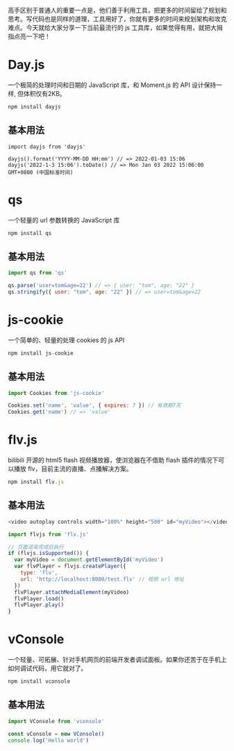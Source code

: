 高手区别于普通人的重要一点是，他们善于利用工具，把更多的时间留给了规划和思考。写代码也是同样的道理，工具用好了，你就有更多的时间来规划架构和攻克难点。今天就给大家分享一下当前最流行的 js 工具库，如果觉得有用，就把大拇指点亮一下吧！

# Day.js

一个极简的处理时间和日期的 JavaScript 库，和 Moment.js 的 API 设计保持一样, 但体积仅有2KB。

```javascript
npm install dayjs
```
## 基本用法

```
import dayjs from 'dayjs'

dayjs().format('YYYY-MM-DD HH:mm') // => 2022-01-03 15:06
dayjs('2022-1-3 15:06').toDate() // => Mon Jan 03 2022 15:06:00 GMT+0800 (中国标准时间)
```

# qs

一个轻量的 url 参数转换的 JavaScript 库

```javascript
npm install qs
```

## 基本用法

```javascript
import qs from 'qs'

qs.parse('user=tom&age=22') // => { user: "tom", age: "22" }
qs.stringify({ user: "tom", age: "22" }) // => user=tom&age=22
```

# js-cookie

一个简单的、轻量的处理 cookies 的 js API

```javascript
npm install js-cookie
```

## 基本用法

```javascript
import Cookies from 'js-cookie'

Cookies.set('name', 'value', { expires: 7 }) // 有效期7天
Cookies.get('name') // => 'value'
```

# flv.js

bilibili 开源的 html5 flash 视频播放器，使浏览器在不借助 flash 插件的情况下可以播放 flv，目前主流的直播、点播解决方案。

```javascript
npm install flv.js
```

## 基本用法

```javascript
<video autoplay controls width="100%" height="500" id="myVideo"></video>

import flvjs from 'flv.js'

// 页面渲染完成后执行
if (flvjs.isSupported()) {
  var myVideo = document.getElementById('myVideo')
  var flvPlayer = flvjs.createPlayer({
    type: 'flv',
    url: 'http://localhost:8080/test.flv' // 视频 url 地址
  })
  flvPlayer.attachMediaElement(myVideo)
  flvPlayer.load()
  flvPlayer.play()
}
```

# vConsole

一个轻量、可拓展、针对手机网页的前端开发者调试面板。如果你还苦于在手机上如何调试代码，用它就对了。

```javascript
npm install vconsole
```

## 基本用法

```javascript
import VConsole from 'vconsole'

const vConsole = new VConsole()
console.log('Hello world')
```








